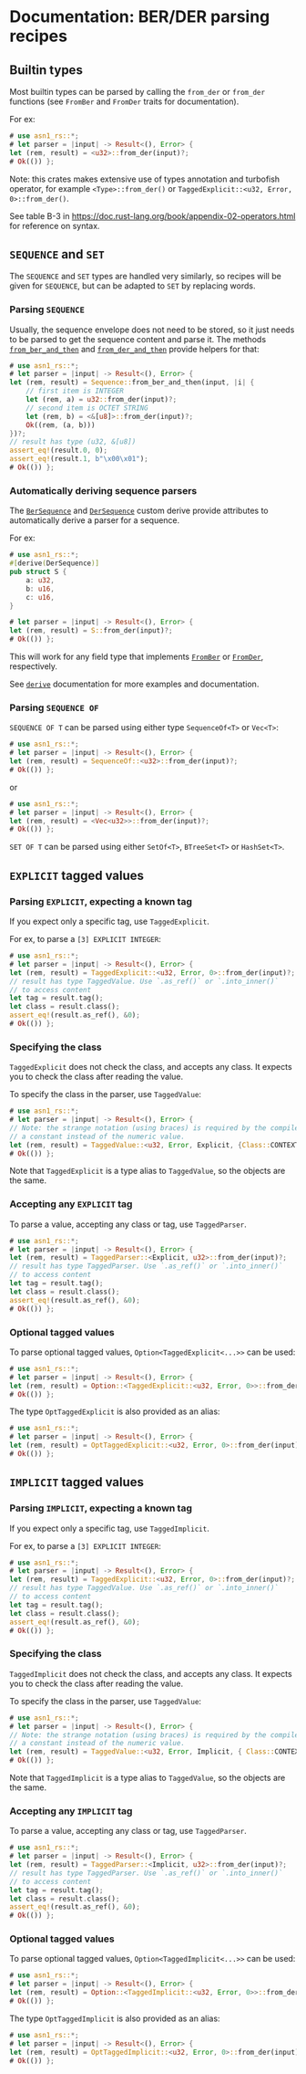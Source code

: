 # Documentation: BER/DER parsing recipes

## Builtin types

Most builtin types can be parsed by calling the `from_der` or `from_der` functions (see `FromBer` and `FromDer` traits for documentation).

For ex:

```rust
# use asn1_rs::*;
# let parser = |input| -> Result<(), Error> {
let (rem, result) = <u32>::from_der(input)?;
# Ok(()) };
```

Note: this crates makes extensive use of types annotation and turbofish operator, for example `<Type>::from_der()` or `TaggedExplicit::<u32, Error, 0>::from_der()`.

See table B-3 in <https://doc.rust-lang.org/book/appendix-02-operators.html> for reference on syntax.

## `SEQUENCE` and `SET`

The `SEQUENCE` and `SET` types are handled very similarly, so recipes will be given for `SEQUENCE`, but can be adapted to `SET` by replacing words.

### Parsing `SEQUENCE`

Usually, the sequence envelope does not need to be stored, so it just needs to be parsed to get the sequence content and parse it.
The methods [`from_ber_and_then`](crate::Sequence::from_ber_and_then()) and [`from_der_and_then`](crate::Sequence::from_der_and_then()) provide helpers for that:

```rust
# use asn1_rs::*;
# let parser = |input| -> Result<(), Error> {
let (rem, result) = Sequence::from_ber_and_then(input, |i| {
    // first item is INTEGER
    let (rem, a) = u32::from_der(input)?;
    // second item is OCTET STRING
    let (rem, b) = <&[u8]>::from_der(input)?;
    Ok((rem, (a, b)))
})?;
// result has type (u32, &[u8])
assert_eq!(result.0, 0);
assert_eq!(result.1, b"\x00\x01");
# Ok(()) };
```

### Automatically deriving sequence parsers

The [`BerSequence`](crate::BerSequence) and [`DerSequence`](crate::DerSequence)
custom derive provide attributes to automatically derive a parser for a sequence.

For ex:

```rust
# use asn1_rs::*;
#[derive(DerSequence)]
pub struct S {
    a: u32,
    b: u16,
    c: u16,
}

# let parser = |input| -> Result<(), Error> {
let (rem, result) = S::from_der(input)?;
# Ok(()) };
```

This will work for any field type that implements [`FromBer`](crate::FromBer) or [`FromDer`](crate::FromDer), respectively.

See [`derive`](mod@derive) documentation for more examples and documentation.

### Parsing `SEQUENCE OF`

`SEQUENCE OF T` can be parsed using either type `SequenceOf<T>` or `Vec<T>`:

```rust
# use asn1_rs::*;
# let parser = |input| -> Result<(), Error> {
let (rem, result) = SequenceOf::<u32>::from_der(input)?;
# Ok(()) };
```

or

```rust
# use asn1_rs::*;
# let parser = |input| -> Result<(), Error> {
let (rem, result) = <Vec<u32>>::from_der(input)?;
# Ok(()) };
```

`SET OF T` can be parsed using either `SetOf<T>`, `BTreeSet<T>` or `HashSet<T>`.

## `EXPLICIT` tagged values

### Parsing `EXPLICIT`, expecting a known tag

If you expect only a specific tag, use `TaggedExplicit`.

For ex, to parse a `[3] EXPLICIT INTEGER`:

```rust
# use asn1_rs::*;
# let parser = |input| -> Result<(), Error> {
let (rem, result) = TaggedExplicit::<u32, Error, 0>::from_der(input)?;
// result has type TaggedValue. Use `.as_ref()` or `.into_inner()` 
// to access content
let tag = result.tag();
let class = result.class();
assert_eq!(result.as_ref(), &0);
# Ok(()) };
```

### Specifying the class

`TaggedExplicit` does not check the class, and accepts any class. It expects you to check the class after reading the value.


To specify the class in the parser, use `TaggedValue`:

```rust
# use asn1_rs::*;
# let parser = |input| -> Result<(), Error> {
// Note: the strange notation (using braces) is required by the compiler to use
// a constant instead of the numeric value.
let (rem, result) = TaggedValue::<u32, Error, Explicit, {Class::CONTEXT_SPECIFIC}, 0>::from_der(input)?;
# Ok(()) };
```

Note that `TaggedExplicit` is a type alias to `TaggedValue`, so the objects are the same.

### Accepting any `EXPLICIT` tag

To parse a value, accepting any class or tag, use `TaggedParser`.

```rust
# use asn1_rs::*;
# let parser = |input| -> Result<(), Error> {
let (rem, result) = TaggedParser::<Explicit, u32>::from_der(input)?;
// result has type TaggedParser. Use `.as_ref()` or `.into_inner()` 
// to access content
let tag = result.tag();
let class = result.class();
assert_eq!(result.as_ref(), &0);
# Ok(()) };
```

### Optional tagged values

To parse optional tagged values, `Option<TaggedExplicit<...>>` can be used:

```rust
# use asn1_rs::*;
# let parser = |input| -> Result<(), Error> {
let (rem, result) = Option::<TaggedExplicit::<u32, Error, 0>>::from_der(input)?;
# Ok(()) };
```

The type `OptTaggedExplicit` is also provided as an alias:

```rust
# use asn1_rs::*;
# let parser = |input| -> Result<(), Error> {
let (rem, result) = OptTaggedExplicit::<u32, Error, 0>::from_der(input)?;
# Ok(()) };
```

## `IMPLICIT` tagged values

### Parsing `IMPLICIT`, expecting a known tag

If you expect only a specific tag, use `TaggedImplicit`.

For ex, to parse a `[3] EXPLICIT INTEGER`:

```rust
# use asn1_rs::*;
# let parser = |input| -> Result<(), Error> {
let (rem, result) = TaggedExplicit::<u32, Error, 0>::from_der(input)?;
// result has type TaggedValue. Use `.as_ref()` or `.into_inner()` 
// to access content
let tag = result.tag();
let class = result.class();
assert_eq!(result.as_ref(), &0);
# Ok(()) };
```

### Specifying the class

`TaggedImplicit` does not check the class, and accepts any class. It expects you to check the class after reading the value.


To specify the class in the parser, use `TaggedValue`:

```rust
# use asn1_rs::*;
# let parser = |input| -> Result<(), Error> {
// Note: the strange notation (using braces) is required by the compiler to use
// a constant instead of the numeric value.
let (rem, result) = TaggedValue::<u32, Error, Implicit, { Class::CONTEXT_SPECIFIC }, 1>::from_der(input)?;
# Ok(()) };
```

Note that `TaggedImplicit` is a type alias to `TaggedValue`, so the objects are the same.

### Accepting any `IMPLICIT` tag

To parse a value, accepting any class or tag, use `TaggedParser`.

```rust
# use asn1_rs::*;
# let parser = |input| -> Result<(), Error> {
let (rem, result) = TaggedParser::<Implicit, u32>::from_der(input)?;
// result has type TaggedParser. Use `.as_ref()` or `.into_inner()` 
// to access content
let tag = result.tag();
let class = result.class();
assert_eq!(result.as_ref(), &0);
# Ok(()) };
```

### Optional tagged values

To parse optional tagged values, `Option<TaggedImplicit<...>>` can be used:

```rust
# use asn1_rs::*;
# let parser = |input| -> Result<(), Error> {
let (rem, result) = Option::<TaggedImplicit::<u32, Error, 0>>::from_der(input)?;
# Ok(()) };
```

The type `OptTaggedImplicit` is also provided as an alias:

```rust
# use asn1_rs::*;
# let parser = |input| -> Result<(), Error> {
let (rem, result) = OptTaggedImplicit::<u32, Error, 0>::from_der(input)?;
# Ok(()) };
```
